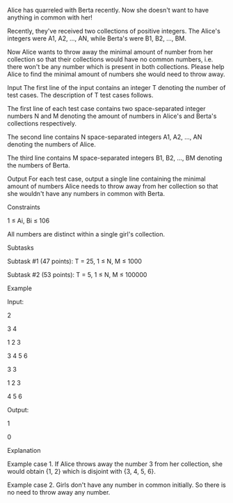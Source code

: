 Alice has quarreled with Berta recently. Now she doesn't want to have anything in common with her!

Recently, they've received two collections of positive integers. The Alice's integers were A1, A2, ..., AN, while Berta's were B1, B2, ..., BM.

Now Alice wants to throw away the minimal amount of number from her collection so that their collections would have no common numbers, i.e. there won't be any number which is present in both collections. Please help Alice to find the minimal amount of numbers she would need to throw away.

Input
The first line of the input contains an integer T denoting the number of test cases. The description of T test cases follows.

The first line of each test case contains two space-separated integer numbers N and M denoting the amount of numbers in Alice's and Berta's collections respectively.

The second line contains N space-separated integers A1, A2, ..., AN denoting the numbers of Alice.

The third line contains M space-separated integers B1, B2, ..., BM denoting the numbers of Berta.

Output
For each test case, output a single line containing the minimal amount of numbers Alice needs to throw away from her collection so that she wouldn't have any numbers in common with Berta.

Constraints

1 ≤ Ai, Bi ≤ 106

All numbers are distinct within a single girl's collection.

Subtasks

Subtask #1 (47 points): T = 25, 1 ≤ N, M ≤ 1000

Subtask #2 (53 points): T = 5, 1 ≤ N, M ≤ 100000

Example

Input:

2

3 4

1 2 3

3 4 5 6

3 3

1 2 3

4 5 6


Output:

1

0

Explanation

Example case 1. If Alice throws away the number 3 from her collection, she would obtain {1, 2} which is disjoint with {3, 4, 5, 6}.

Example case 2. Girls don't have any number in common initially. So there is no need to throw away any number.
